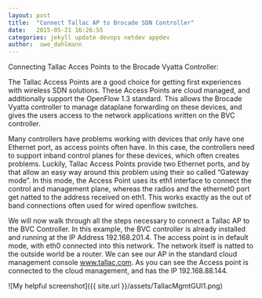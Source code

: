 ```yaml
---
layout: post
title:  "Connect Tallac AP to Brocade SDN Controller"
date:   2015-05-21 16:26:55
categories: jekyll update devops netdev appdev
author:  uwe_dahlmann
---
```


Connecting Tallac Acces Points to the Brocade Vyatta Controller:

The Tallac Access Points are a good choice for getting first experiences with wireless SDN solutions. These Access Points are cloud managed, and additionally support the OpenFlow 1.3 standard. This allows the Brocade Vyatta controller to manage dataplane forwarding on these devices, and gives the users access to the network applications written on the BVC controller.

Many controllers have problems working with devices that only have one Ethernet port, as access points often have. In this case, the controllers need to support inband control planes for these devices, which often creates problems.
Luckily, Tallac Access Points provide two Ethernet ports, and by that allow an easy way around this problem using their so called “Gateway mode”. In this mode, the Access Point uses its eth1 interface to connect the control and management plane, whereas the radios and the ethernet0 port get natted to the address received on eth1. This works exactly as the out of band connections often used for wired openflow switches.

We will now walk through all the steps necessary to connect a Tallac AP to the BVC Controller. In this example, the BVC controller is already installed and running at the IP Address 192.168.201.4. The access point is in default mode, with eth0 connected into this network. The network itself is natted to the outside world be a router. We can see our AP in the standard cloud management console www.tallac.com. As you can see the Access point is connected to the cloud management, and has the IP 192.168.88.144. 

![My helpful screenshot]({{ site.url }}/assets/TallacMgmtGUI1.png)
